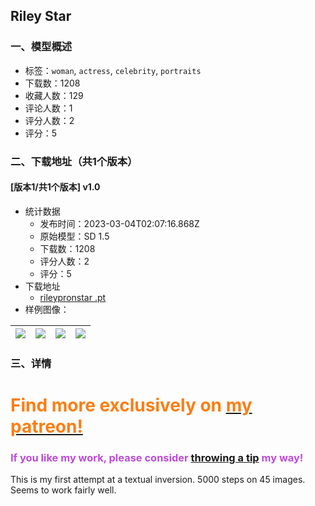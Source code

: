 ## Riley Star
### 一、模型概述

- 标签：`woman`, `actress`, `celebrity`, `portraits`
- 下载数：1208
- 收藏人数：129
- 评论人数：1
- 评分人数：2
- 评分：5

### 二、下载地址（共1个版本）

#### [版本1/共1个版本] v1.0

- 统计数据
  - 发布时间：2023-03-04T02:07:16.868Z
  - 原始模型：SD 1.5
  - 下载数：1208
  - 评分人数：2
  - 评分：5
- 下载地址
  - [rileypronstar .pt](https://civitai.com/api/download/models/18252)
- 样例图像：

| <img src="https://image.civitai.com/xG1nkqKTMzGDvpLrqFT7WA/b141c6cb-888c-49be-0301-fbfb69346b00/width=450/187856.jpeg" /> | <img src="https://image.civitai.com/xG1nkqKTMzGDvpLrqFT7WA/484c7aa5-9186-448d-6a19-ba27de50bd00/width=450/187859.jpeg" /> | <img src="https://image.civitai.com/xG1nkqKTMzGDvpLrqFT7WA/8e048957-7dff-4eaa-7779-bc43f7986600/width=450/187858.jpeg" /> | <img src="https://image.civitai.com/xG1nkqKTMzGDvpLrqFT7WA/06ca096a-1266-4191-7eaf-8a4938188e00/width=450/187857.jpeg" /> |
| ---- | ---- | ---- | ---- |


### 三、详情
<h1 id="heading-61"><span style="color:rgb(253, 126, 20)">Find more exclusively on </span><a target="_blank" rel="ugc" href="https://www.patreon.com/GurilaGardener"><span style="color:rgb(253, 126, 20)">my patreon!</span></a><span style="color:rgb(250, 82, 82)"> </span></h1><h3 id="heading-309"><span style="color:rgb(190, 75, 219)">If you like my work, please consider</span> <a target="_blank" rel="ugc" href="https://ko-fi.com/gurilagardnr">throwing a tip</a> <span style="color:rgb(190, 75, 219)">my way!</span></h3><p></p><p>This is my first attempt at a textual inversion. 5000 steps on 45 images. Seems to work fairly well. </p>